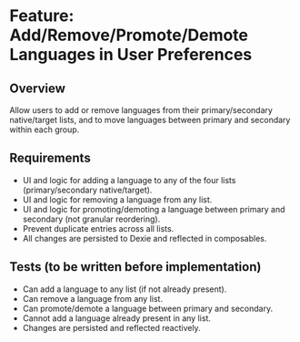 # Feature: Add/Remove/Promote/Demote Languages in User Preferences

## Overview
Allow users to add or remove languages from their primary/secondary native/target lists, and to move languages between primary and secondary within each group.

## Requirements
- UI and logic for adding a language to any of the four lists (primary/secondary native/target).
- UI and logic for removing a language from any list.
- UI and logic for promoting/demoting a language between primary and secondary (not granular reordering).
- Prevent duplicate entries across all lists.
- All changes are persisted to Dexie and reflected in composables.

## Tests (to be written before implementation)
- Can add a language to any list (if not already present).
- Can remove a language from any list.
- Can promote/demote a language between primary and secondary.
- Cannot add a language already present in any list.
- Changes are persisted and reflected reactively. 